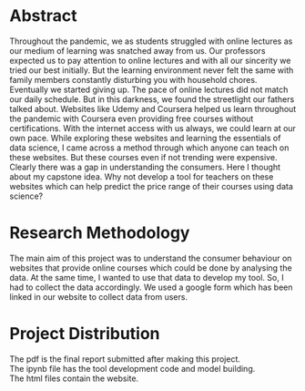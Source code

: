 <h1><b>Abstract</b></h1>

Throughout the pandemic, we as students struggled with online lectures as our medium of learning was snatched away from us. Our professors expected us to pay attention to online lectures and with all our sincerity we tried our best initially. But the learning environment never felt the same with family members constantly disturbing you with household chores. Eventually we started giving up. The pace of online lectures did not match our daily schedule. But in this darkness, we found the streetlight our fathers talked about. 
Websites like Udemy and Coursera helped us learn throughout the pandemic with Coursera even providing free courses without certifications. With the internet access with us always, we could learn at our own pace.
While exploring these websites and learning the essentials of data science, I came across a method through which anyone can teach on these websites. But these courses even if not trending were expensive. Clearly there was a gap in understanding the consumers. Here I thought about my capstone idea.
Why not develop a tool for teachers on these websites which can help predict the price range of their courses using data science?


<h1><b>Research Methodology</b></h1>

The main aim of this project was to understand the consumer behaviour on websites that provide online courses which could be done by analysing the data. At the same time, I wanted to use that data to develop my tool.
So, I had to collect the data accordingly. We used a google form which has been linked in our website to collect data from users.

<h1><b>Project Distribution</b></h1>

The pdf is the final report submitted after making this project.<br>
The ipynb file has the tool development code and model building.<br>
The html files contain the website.<br>
